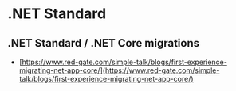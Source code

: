 # .NET Standard

## .NET Standard / .NET Core migrations

* [https://www.red-gate.com/simple-talk/blogs/first-experience-migrating-net-app-core/](https://www.red-gate.com/simple-talk/blogs/first-experience-migrating-net-app-core/)